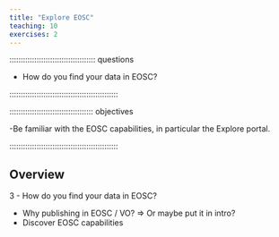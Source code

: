 ```yaml
---
title: "Explore EOSC"
teaching: 10
exercises: 2
---
```


:::::::::::::::::::::::::::::::::::::: questions 

- How do you find your data in EOSC?

::::::::::::::::::::::::::::::::::::::::::::::::

::::::::::::::::::::::::::::::::::::: objectives

-Be familiar with the EOSC capabilities, in particular the Explore portal.
 
::::::::::::::::::::::::::::::::::::::::::::::::


## Overview

3 - How do you find your data in EOSC?
- Why publishing in EOSC / VO? ⇒ Or maybe put it in intro?
- Discover EOSC capabilities 

